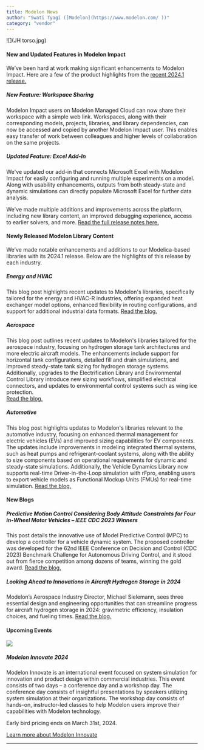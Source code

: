 ```yaml
---
title: Modelon News
author: "Swati Tyagi ([Modelon](https://www.modelon.com/ ))"
category: "vendor"
---
```


![](JH torso.jpg)

#### New and Updated Features in Modelon Impact

We’ve been hard at work making significant enhancements to Modelon Impact. Here are a few of the product highlights from the [recent 2024.1 release.](https://help.modelon.com/latest/release_notes/impact_2024_1/)   

##### New Feature: Workspace Sharing
Modelon Impact users on Modelon Managed Cloud can now share their workspace with a simple web link.  Workspaces, along with their corresponding models, projects, libraries, and library dependencies, can now be accessed and copied by another Modelon Impact user. This enables easy transfer of work between colleagues and higher levels of collaboration on the same projects. 

##### Updated Feature: Excel Add-In
We've updated our add-in that connects Microsoft Excel with Modelon Impact for easily configuring and running multiple experiments on a model. Along with usability enhancements, outputs from both steady-state and dynamic simulations can directly populate Microsoft Excel for further data analysis.   

We've made multiple additions and improvements across the platform, including new library content, an improved debugging experience, access to earlier solvers, and more. [Read the full release notes here.](https://help.modelon.com/latest/release_notes/impact_2024_1/) 

#### Newly Released Modelon Library Content

We’ve made notable enhancements and additions to our Modelica-based libraries with its 2024.1 release. Below are the highlights of this release by each industry. 

##### Energy and HVAC
This blog post highlights recent updates to Modelon's libraries, specifically tailored for the energy and HVAC-R industries, offering expanded heat exchanger model options, enhanced flexibility in routing configurations, and support for additional industrial data formats. 
[Read the blog.](https://modelon.com/blog/elevating-hvac-r-energy-systems-simulation-new-modelon-library-content/)

##### Aerospace
This blog post outlines recent updates to Modelon's libraries tailored for the aerospace industry, focusing on hydrogen storage tank architectures and more electric aircraft models. The enhancements include support for horizontal tank configurations, detailed fill and drain simulations, and improved steady-state tank sizing for hydrogen storage systems. Additionally, upgrades to the Electrification Library and Environmental Control Library introduce new sizing workflows, simplified electrical connectors, and updates to environmental control systems such as wing ice protection.  
[Read the blog.](https://modelon.com/blog/upgrading-aerospace-simulation-new-modelon-library-content/)

##### Automotive
This blog post highlights updates to Modelon's libraries relevant to the automotive industry, focusing on enhanced thermal management for electric vehicles (EVs) and improved sizing capabilities for EV components. The updates include improvements in modeling integrated thermal systems, such as heat pumps and refrigerant-coolant systems, along with the ability to size components based on operational requirements for dynamic and steady-state simulations. Additionally, the Vehicle Dynamics Library now supports real-time Driver-in-the-Loop simulation with rFpro, enabling users to export vehicle models as Functional Mockup Units (FMUs) for real-time simulation. 
[Read the blog.](https://modelon.com/blog/advancing-automotive-simulation-new-modelon-library-content/)

#### New Blogs

##### Predictive Motion Control Considering Body Attitude Constraints for Four in-Wheel Motor Vehicles – IEEE CDC 2023 Winners 
This post details the innovative use of Model Predictive Control (MPC) to develop a controller for a vehicle dynamic system. The proposed controller was developed for the 62nd IEEE Conference on Decision and Control (CDC 2023) Benchmark Challenge for Autonomous Driving Control, and it stood out from fierce competition among dozens of teams, winning the gold award. 
[Read the blog.](https://modelon.com/blog/predictive-motion-control-for-four-in-wheel-motor-vehicles-ieee-cdc-2023-winners/)

##### Looking Ahead to Innovations in Aircraft Hydrogen Storage in 2024 
Modelon’s Aerospace Industry Director, Michael Sielemann, sees three essential design and engineering opportunities that can streamline progress for aircraft hydrogen storage in 2024: gravimetric efficiency, insulation choices, and fueling times. 
[Read the blog.](https://modelon.com/blog/innovations-in-aircraft-hydrogen-storage-in-2024/)

#### Upcoming Events

![](Modelon_Innovate_2024_EmailBanner.jpg)

##### Modelon Innovate 2024
Modelon Innovate is an international event focused on system simulation for innovation and product design within commercial industries. This event consists of two days – a conference day and a workshop day. The conference day consists of insightful presentations by speakers utilizing system simulation at their organizations. The workshop day consists of hands-on, instructor-led classes to help Modelon users improve their capabilities with Modelon technology.  

Early bird pricing ends on March 31st, 2024. 

[Learn more about Modelon Innovate](https://modelon.com/innovate2024/)

---

